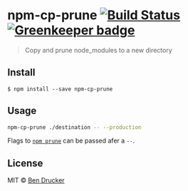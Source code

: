 # npm-cp-prune [![Build Status](https://travis-ci.org/bendrucker/npm-cp-prune.svg?branch=master)](https://travis-ci.org/bendrucker/npm-cp-prune) [![Greenkeeper badge](https://badges.greenkeeper.io/bendrucker/npm-cp-prune.svg)](https://greenkeeper.io/)

> Copy and prune node_modules to a new directory


## Install

```
$ npm install --save npm-cp-prune
```


## Usage

```sh
npm-cp-prune ./destination -- --production
```

Flags to [`npm prune`](https://docs.npmjs.com/cli/prune) can be passed afer a `--`.


## License

MIT © [Ben Drucker](http://bendrucker.me)
